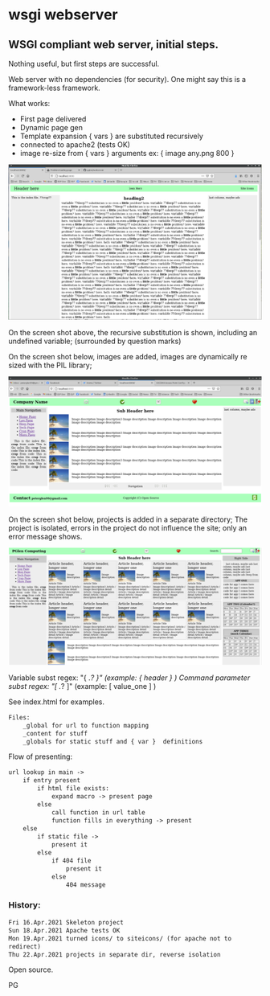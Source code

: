 # wsgi webserver

## WSGI compliant web server, initial steps.

 Nothing useful, but first steps are successful.

 Web server with no dependencies (for security). One might say this is a framework-less framework.

 What works:

   * First page delivered
   * Dynamic page gen
   * Template expansion { vars } are substituted recursively
   * connected to apache2 (tests OK)
   * image re-size from { vars } arguments ex: { image any.png 800 }

 ![screen shot for template](initial.png)

 On the screen shot above, the recursive substitution is shown, including
 an undefined variable; (surrounded by question marks)

 On the screen shot below, images are added, images are dynamically re sized with the PIL
 library;

  ![screen shot of image processing](next_step.png)

 On the screen shot below, projects is added in a separate directory; The project is isolated,
 errors in the project do not influence the site; only an error message shows.

  ![screen shot of project and tiles processing](tiles.png)

  Variable subst regex: "{ .*? }"  (example: { header } )
  Command parameter subst regex: "\[ .*? \]"  (example: [ value_one ] )

  See index.html for examples.

    Files:
        _global for url to function mapping
        _content for stuff
        _globals for static stuff and { var }  definitions

 Flow of presenting:

    url lookup in main ->
        if entry present
            if html file exists:
                expand macro -> present page
            else
                call function in url table
                function fills in everything -> present
        else
            if static file ->
                present it
            else
                if 404 file
                    present it
                else
                    404 message

### History:

    Fri 16.Apr.2021 Skeleton project
    Sun 18.Apr.2021 Apache tests OK
    Mon 19.Apr.2021 turned icons/ to siteicons/ (for apache not to redirect)
    Thu 22.Apr.2021 projects in separate dir, reverse isolation

 Open source.

 PG